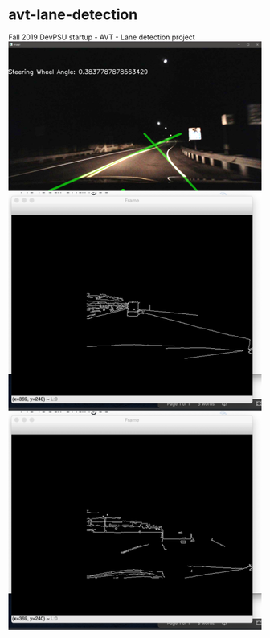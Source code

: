# avt-lane-detection
Fall 2019 DevPSU startup - AVT - Lane detection project
![Lane Detection](https://github.com/DevPSU/avt-lane-detection/blob/Li_Zhu/Capture.PNG)
![Lane Detection](https://github.com/DevPSU/avt-lane-detection/blob/Josiel/videosample0.PNG)
![Lane Detection](https://github.com/DevPSU/avt-lane-detection/blob/Josiel/videosample1.PNG)
